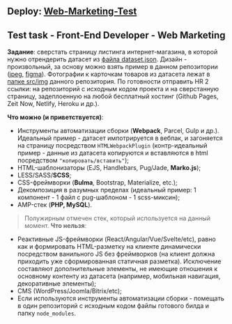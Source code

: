 ## Deploy: [Web-Marketing-Test](https://mitrofanzxc.github.io/web-marketing-test/)

## Test task - Front-End Developer - Web Marketing

**Задание**: сверстать страницу листинга интернет-магазина, в которой нужно отрендерить датасет из [файла dataset.json](https://raw.githubusercontent.com/alexnaidovich/frontend_test_task/master/dataset.json). Дизайн - произвольный, за основу можно взять пример в данном репозитории ([jpeg](https://raw.githubusercontent.com/alexnaidovich/frontend_test_task/master/marketplace_sketch.jpg), [figma](https://www.figma.com/file/GZDWwVSeu1N8KHRH7B0may/Test_task_sketch?node-id=0%3A1)). Фотографии к карточкам товаров из датасета лежат в [папке src/img](https://github.com/alexnaidovich/frontend_test_task/tree/master/src/img) данного репозитория. По готовности отправить HR 2 ссылки: на репозиторий с исходным кодом проекта и на сверстанную страницу, задеплоенную на любой бесплатный хостинг (Github Pages, Zeit Now, Netlify, Heroku и др.). 

**Что можно (и приветствуется)**:

  * Инструменты автоматизации сборки (**Webpack**, Parcel, Gulp и др.). Идеальный пример - датасет импотрируется в вебпак, и загоняется на страницу посредством `HTMLWebpackPlugin` (контр-идеальный пример - данные из датасета копируются и вставляются в html посредством `"копировать/вставить"`);
  * HTML-шаблонизаторы (EJS, Handlebars, Pug/Jade, **Marko.js**);
  * LESS/SASS/**SCSS**;
  * CSS-фреймворки (**Bulma**, Bootstrap, Materialize, etc.);
  * Декомпозиция в разумных пределах (идеальный пример: 1 компонент - 1 файл с pug-шаблоном - 1 scss-миксин);
  * AMP-стек (**PHP, MySQL**).
  
> Полужирным отмечен стек, который используется на данный момент.
**Что нельзя**:

  * Реактивные JS-фреймворки (React/Angular/Vue/Svelte/etc), равно как и формировать HTML-разметку на клиенте динамически посредством ванильного JS без фреймворков (на клиент должна приходить уже сформированная статичная разметка). Исключение составляют дополнительные элементы, не имеющие отношения к основному контенту из датасета (например, мобильная навигация, декоративные элементы);
  * CMS (WordPress/Joomla/Bitrix/etc);
  * Если используются инструменты автоматизации сборки - помещать в один репозиторий с исходным кодом файлы готового билда и папку `node_modules`.
  
